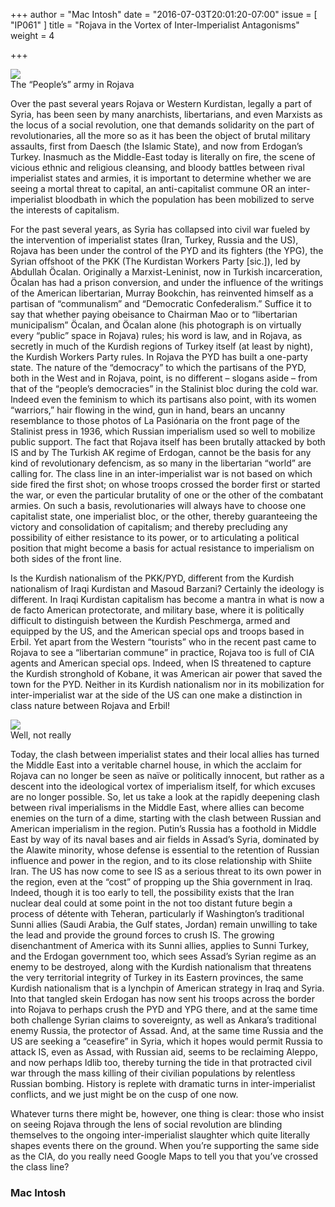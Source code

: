+++
author = "Mac Intosh"
date = "2016-07-03T20:01:20-07:00"
issue = [ "IP061" ]
title = "Rojava in the Vortex of Inter-Imperialist Antagonisms"
weight = 4

+++

<div class="ui right floated image">
    <img class="ui large image" src="/img/articles/061/4-1.jpg">
    <div class="ui bottom attached label">The “People’s” army in Rojava</div>
</div>   

Over the past several years Rojava or Western Kurdistan, legally a part of Syria, has been seen by many anarchists, libertarians, and even Marxists as the locus of a social revolution, one that demands solidarity on the part of revolutionaries, all the more so as it has been the object of brutal military assaults, first from Daesch (the Islamic State), and now from Erdogan’s Turkey. Inasmuch as the Middle-East today is literally on fire, the scene of vicious ethnic and religious cleansing, and bloody battles between rival imperialist states and armies, it is important to determine whether we are seeing a mortal threat to capital, an anti-capitalist commune OR an inter-imperialist bloodbath in which the population has been mobilized to serve the interests of capitalism.

For the past several years, as Syria has collapsed into civil war fueled by the intervention of imperialist states (Iran, Turkey, Russia and the US), Rojava has been under the control of the PYD and its fighters (the YPG), the Syrian offshoot of the PKK (The Kurdistan Workers Party \[sic.\]), led by Abdullah Öcalan. Originally a Marxist-Leninist, now in Turkish incarceration, Öcalan has had a prison conversion, and under the influence of the writings of the American libertarian, Murray Bookchin, has reinvented himself as a partisan of “communalism” and “Democratic Confederalism.” Suffice it to say that whether paying obeisance to Chairman Mao or to “libertarian municipalism” Öcalan, and Öcalan alone (his photograph is on virtually every “public” space in Rojava) rules; his word is law, and in Rojava, as secretly in much of the Kurdish regions of Turkey itself (at least by night), the Kurdish Workers Party rules. In Rojava the PYD has built a one-party state. The nature of the “democracy” to which the partisans of the PYD, both in the West and in Rojava, point, is no different – slogans aside – from that of the “people’s democracies” in the Stalinist bloc during the cold war. Indeed even the feminism to which its partisans also point, with its women “warriors,” hair flowing in the wind, gun in hand, bears an uncanny resemblance to those photos of La Pasiónaria on the front page of the Stalinist press in 1936, which Russian imperialism used so well to mobilize public support. The fact that Rojava itself has been brutally attacked by both IS and by The Turkish AK regime of Erdogan, cannot be the basis for any kind of revolutionary defencism, as so many in the libertarian “world” are calling for. The class line in an inter-imperialist war is not based on which side fired the first shot; on whose troops crossed the border first or started the war, or even the particular brutality of one or the other of the combatant armies. On such a basis, revolutionaries will always have to choose one capitalist state, one imperialist bloc, or the other, thereby guaranteeing the victory and consolidation of capitalism; and thereby precluding any possibility of either resistance to its power, or to articulating a political position that might become a basis for actual resistance to imperialism on both sides of the front line.

Is the Kurdish nationalism of the PKK/PYD, different from the Kurdish nationalism of Iraqi Kurdistan and Masoud Barzani? Certainly the ideology is different. In Iraqi Kurdistan capitalism has become a mantra in what is now a de facto American protectorate, and military base, where it is politically difficult to distinguish between the Kurdish Peschmerga, armed and equipped by the US, and the American special ops and troops based in Erbil. Yet apart from the Western “tourists” who in the recent past came to Rojava to see a “libertarian commune” in practice, Rojava too is full of CIA agents and American special ops. Indeed, when IS threatened to capture the Kurdish stronghold of Kobane, it was American air power that saved the town for the PYD. Neither in its Kurdish nationalism nor in its mobilization for inter-imperialist war at the side of the US can one make a distinction in class nature between Rojava and Erbil!

<div class="ui left floated image">
    <img class="ui large image" src="/img/articles/061/4-2.jpg">
    <div class="ui bottom attached label">Well, not really</div>
</div> 

Today, the clash between imperialist states and their local allies has turned the Middle East into a veritable charnel house, in which the acclaim for Rojava can no longer be seen as naïve or politically innocent, but rather as a descent into the ideological vortex of imperialism itself, for which excuses are no longer possible. So, let us take a look at the rapidly deepening clash between rival imperialisms in the Middle East, where allies can become enemies on the turn of a dime, starting with the clash between Russian and American imperialism in the region. Putin’s Russia has a foothold in Middle East by way of its naval bases and air fields in Assad’s Syria, dominated by the Alawite minority, whose defense is essential to the retention of Russian influence and power in the region, and to its close relationship with Shiite Iran. The US has now come to see IS as a serious threat to its own power in the region, even at the “cost” of propping up the Shia government in Iraq. Indeed, though it is too early to tell, the possibility exists that the Iran nuclear deal could at some point in the not too distant future begin a process of détente with Teheran, particularly if Washington’s traditional Sunni allies (Saudi Arabia, the Gulf states, Jordan) remain unwilling to take the lead and provide the ground forces to crush IS. The growing disenchantment of America with its Sunni allies, applies to Sunni Turkey, and the Erdogan government too, which sees Assad’s Syrian regime as an enemy to be destroyed, along with the Kurdish nationalism that threatens the very territorial integrity of Turkey in its Eastern provinces, the same Kurdish nationalism that is a lynchpin of American strategy in Iraq and Syria. Into that tangled skein Erdogan has now sent his troops across the border into Rojava to perhaps crush the PYD and YPG there, and at the same time both challenge Syrian claims to sovereignty, as well as Ankara’s traditional enemy Russia, the protector of Assad. And, at the same time Russia and the US are seeking a “ceasefire” in Syria, which it hopes would permit Russia to attack IS, even as Assad, with Russian aid, seems to be reclaiming Aleppo, and now perhaps Idlib too, thereby turning the tide in that protracted civil war through the mass killing of their civilian populations by relentless Russian bombing. History is replete with dramatic turns in inter-imperialist conflicts, and we just might be on the cusp of one now.

Whatever turns there might be, however, one thing is clear: those who insist on seeing Rojava through the lens of social revolution are blinding themselves to the ongoing inter-imperialist slaughter which quite literally shapes events there on the ground. When you’re supporting the same side as the CIA, do you really need Google Maps to tell you that you’ve crossed the class line?

### Mac Intosh